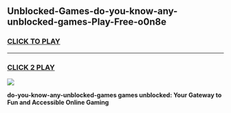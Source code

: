 
## Unblocked-Games-do-you-know-any-unblocked-games-Play-Free-o0n8e
<h3>
<a href="https://premium76.site?title=do-you-know-any-unblocked-games&ref=18A1">CLICK TO PLAY</a></h3>
<hr>

<h3>
<a href="https://premium76.site?title=do-you-know-any-unblocked-games&ref=18A1">CLICK 2 PLAY</a>
  
</h3>

<a href="https://premium76.site?title=do-you-know-any-unblocked-games&ref=18A1"><img src="https://clearcache.store/games.png"></a>


**do-you-know-any-unblocked-games games unblocked: Your Gateway to Fun and Accessible Online Gaming**
